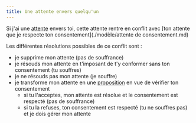 ```yaml
---
title: Une attente envers quelqu'un
---
```


Si j'ai une [attente](./modèle/attentes.md) envers toi, cette attente rentre en conflit avec [ton attente que je respecte ton consentement](./modèle/attente de consentement.md)

Les différentes résolutions possibles de ce conflit sont : 
- je supprime mon attente (pas de souffrance)
- je résouds mon attente en t'imposant de t'y conformer sans ton consentement (tu souffres)
- je ne résouds pas mon attente (je souffre)
- je transforme mon attente en une [proposition](./modèle/consentement.md) en vue de vérifier ton consentement
    - si tu l'acceptes, mon attente est résolue et le consentement est respecté (pas de souffrance)
    - si tu la refuses, ton consentement est respecté (tu ne souffres pas) et je dois gérer mon attente